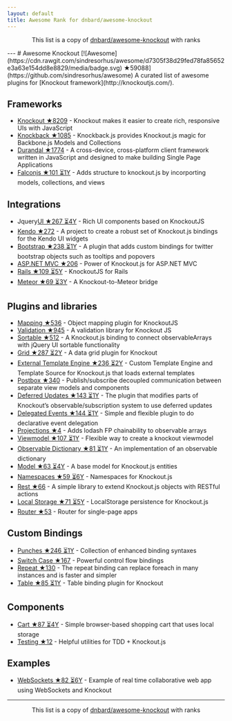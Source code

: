 ```yaml
---
layout: default
title: Awesome Rank for dnbard/awesome-knockout
---
```


<p align="center">
	This list is a copy of <a href="https://github.com/dnbard/awesome-knockout">dnbard/awesome-knockout</a> with ranks
</p>
---
# Awesome Knockout [![Awesome](https://cdn.rawgit.com/sindresorhus/awesome/d7305f38d29fed78fa85652e3a63e154dd8e8829/media/badge.svg) ★59088](https://github.com/sindresorhus/awesome)
A curated list of awesome plugins for [Knockout framework](http://knockoutjs.com/).

## Frameworks
- [Knockout ★8209](https://github.com/knockout/knockout) - Knockout makes it easier to create rich, responsive UIs with JavaScript
- [Knockback ★1085](https://github.com/kmalakoff/knockback) - Knockback.js provides Knockout.js magic for Backbone.js Models and Collections
- [Durandal ★1774](https://github.com/BlueSpire/Durandal) - A cross-device, cross-platform client framework written in JavaScript and designed to make building Single Page Applications
- [Falconjs ★101 ⏳1Y](https://github.com/stoodder/falconjs) - Adds structure to knockout.js by incorporting models, collections, and views

## Integrations
- Jquery[UI ★267 ⏳4Y](https://github.com/madcapnmckay/Knockout-UI) - Rich UI components based on KnockoutJS
- [Kendo ★272](https://github.com/kendo-labs/knockout-kendo) - A project to create a robust set of Knockout.js bindings for the Kendo UI widgets
- [Bootstrap ★238 ⏳1Y](https://github.com/billpull/knockout-bootstrap) - A plugin that adds custom bindings for twitter bootstrap objects such as tooltips and popovers
- [ASP.NET MVC ★206](https://github.com/AndreyAkinshin/knockout-mvc) - Power of Knockout.js for ASP.NET MVC
- [Rails ★109 ⏳5Y](https://github.com/dnagir/knockout-rails) - KnockoutJS for Rails
- [Meteor ★69 ⏳3Y](https://github.com/steveluscher/knockout.meteor) - A Knockout-to-Meteor bridge

## Plugins and libraries
- [Mapping ★536](https://github.com/SteveSanderson/knockout.mapping) - Object mapping plugin for KnockoutJS
- [Validation ★945](https://github.com/Knockout-Contrib/Knockout-Validation) - A validation library for Knockout JS
- [Sortable ★512](https://github.com/rniemeyer/knockout-sortable) - A Knockout.js binding to connect observableArrays with jQuery UI sortable functionality
- [Grid ★287 ⏳2Y](https://github.com/Knockout-Contrib/KoGrid) - A data grid plugin for Knockout
- [External Template Engine ★236 ⏳2Y](https://github.com/ifandelse/Knockout.js-External-Template-Engine) - Custom Template Engine and Template Source for Knockout.js that loads external templates
- [Postbox ★340](https://github.com/rniemeyer/knockout-postbox) - Publish/subscribe decoupled communication between separate view models and components
- [Deferred Updates ★143 ⏳1Y](https://github.com/mbest/knockout-deferred-updates) - The plugin that modifies parts of Knockout’s observable/subscription system to use deferred updates
- [Delegated Events ★144 ⏳1Y](https://github.com/rniemeyer/knockout-delegatedEvents) - Simple and flexible plugin to do declarative event delegation
- [Projections ★4](https://github.com/profiscience/ko-projections) - Adds lodash FP chainability to observable arrays
- [Viewmodel ★107 ⏳1Y](https://github.com/coderenaissance/knockout.viewmodel) - Flexible way to create a knockout viewmodel
- [Observable Dictionary ★81 ⏳1Y](https://github.com/jamesfoster/knockout.observableDictionary) - An implementation of an observable dictionary
- [Model ★63 ⏳4Y](https://github.com/thelinuxlich/knockout.model) - A base model for Knockout.js entities
- [Namespaces ★59 ⏳6Y](https://github.com/hunterloftis/knockout.namespaces) - Namespaces for Knockout.js
- [Rest ★66](https://github.com/frapontillo/knockout-rest) - A simple library to extend Knockout.js objects with RESTful actions
- [Local Storage ★71 ⏳5Y](https://github.com/jimrhoskins/knockout.localStorage) - LocalStorage persistence for Knockout.js
- [Router ★53](https://github.com/profiscience/ko-component-router) - Router for single-page apps

## Custom Bindings
- [Punches ★246 ⏳1Y](https://github.com/mbest/knockout.punches) - Collection of enhanced binding syntaxes
- [Switch Case ★167](https://github.com/mbest/knockout-switch-case) - Powerful control flow bindings
- [Repeat ★130](https://github.com/mbest/knockout-repeat) - The repeat binding can replace foreach in many instances and is faster and simpler
- [Table ★85 ⏳1Y](https://github.com/mbest/knockout-table) - Table binding plugin for Knockout

## Components
- [Cart ★87 ⏳4Y](https://github.com/robconery/knockout-cart) - Simple browser-based shopping cart that uses local storage
- [Testing ★12](https://github.com/profiscience/ko-component-tester) - Helpful utilities for TDD + Knockout.js

## Examples
- [WebSockets ★82 ⏳6Y](https://github.com/carlhoerberg/knockout-websocket-example) - Example of real time collaborative web app using WebSockets and Knockout
---
<p align="center">
	This list is a copy of <a href="https://github.com/dnbard/awesome-knockout">dnbard/awesome-knockout</a> with ranks
</p>
